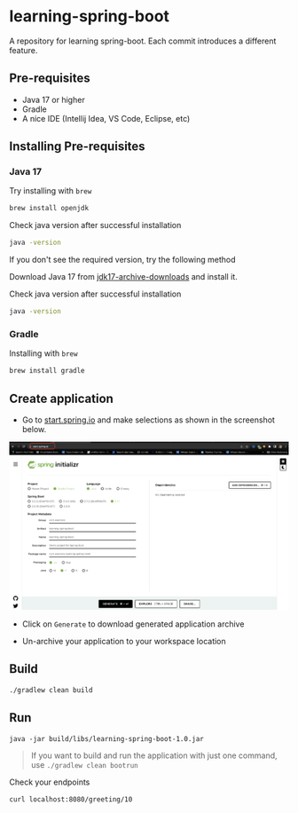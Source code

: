 # learning-spring-boot

A repository for learning spring-boot. Each commit introduces a different feature.

## Pre-requisites

- Java 17 or higher
- Gradle
- A nice IDE (Intellij Idea, VS Code, Eclipse, etc)

## Installing Pre-requisites

### Java 17  

Try installing with `brew`

```bash
brew install openjdk
```

Check java version after successful installation

```bash
java -version
```

If you don't see the required version, try the following method

Download Java 17 from [jdk17-archive-downloads](https://www.oracle.com/java/technologies/javase/jdk17-archive-downloads.html) and install it.

Check java version after successful installation

```bash
java -version
```

### Gradle

Installing with `brew`

```bash
brew install gradle
```

## Create application 

* Go to [start.spring.io](https://start.spring.io/) and make selections as shown in the screenshot below.

![alt text](generate-project.png "generate project from start.spring.io")

* Click on `Generate` to download generated application archive

* Un-archive your application to your workspace location

## Build

```
./gradlew clean build
```

## Run

```
java -jar build/libs/learning-spring-boot-1.0.jar
```

> If you want to build and run the application with just one command, use `./gradlew clean bootrun`

Check your endpoints

```bash
curl localhost:8080/greeting/10
```